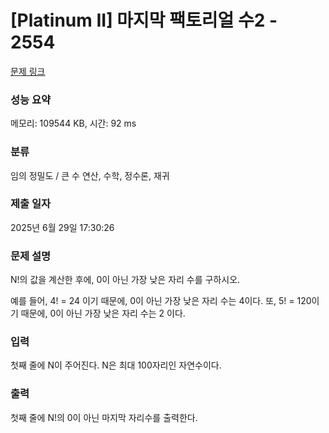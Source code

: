 # [Platinum II] 마지막 팩토리얼 수2 - 2554 

[문제 링크](https://www.acmicpc.net/problem/2554) 

### 성능 요약

메모리: 109544 KB, 시간: 92 ms

### 분류

임의 정밀도 / 큰 수 연산, 수학, 정수론, 재귀

### 제출 일자

2025년 6월 29일 17:30:26

### 문제 설명

<p>N!의 값을 계산한 후에, 0이 아닌 가장 낮은 자리 수를 구하시오.</p>

<p>예를 들어, 4! = 24 이기 때문에, 0이 아닌 가장 낮은 자리 수는 4이다. 또, 5! = 120이기 때문에, 0이 아닌 가장 낮은 자리 수는 2 이다.</p>

### 입력 

 <p class="p1">첫째<span class="s1"> </span>줄에<span class="s1"> N</span>이<span class="s1"> </span>주어진다<span class="s1">. N</span>은<span class="s1"> 최대 100자리인 자연수이다.</span></p>

### 출력 

 <p>첫째 줄에 N!의 0이 아닌 마지막 자리수를 출력한다.</p>

